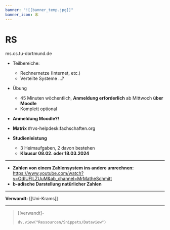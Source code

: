 ```yaml
---
banner: "![[banner_temp.jpg]]"
banner_icon: 🕸️
---
```


# RS

ms.cs.tu-dortmund.de

- Teilbereiche:
	- Rechnernetze (Internet, etc.)
	- Verteilte Systeme ...?

- Übung
	- 45 Minuten wöchentlich, **Anmeldung erforderlich** ab Mittwoch **über Moodle**
	- Komplett optional

- **Anmeldung Moodle?!**

- **Matrix** #rvs-helpdesk:fachschaften.org

- **Studienleistung**
	- 3 Heimaufgaben, 2 davon bestehen
	- **Klausur 08.02. oder 18.03.2024**

---

- **Zahlen von einem Zahlensystem ins andere umrechnen:** https://www.youtube.com/watch?v=OdIUFILZUuM&ab_channel=MrMatheSchmitt
- **b-adische Darstellung natürlicher Zahlen**

---

**Verwandt:** [[Uni-Krams]]

---

> [!verwandt]-
> ```dataviewjs
> dv.view("Ressourcen/Snippets/Dataview")
> ```